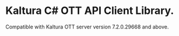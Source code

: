 # Kaltura C# OTT API Client Library.
Compatible with Kaltura OTT server version 7.2.0.29668 and above.
